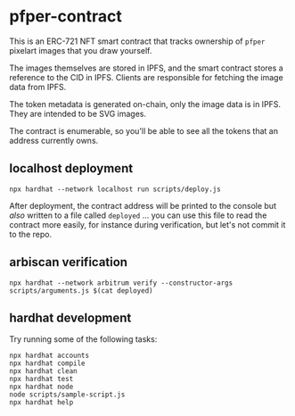 # pfper-contract

This is an ERC-721 NFT smart contract that tracks ownership of `pfper` pixelart
images that you draw yourself.

The images themselves are stored in IPFS, and the smart contract stores a reference
to the CID in IPFS. Clients are responsible for fetching the image data from IPFS.

The token metadata is generated on-chain, only the image data is in IPFS. They
are intended to be SVG images.

The contract is enumerable, so you'll be able to see all the tokens that an
address currently owns.

## localhost deployment

```shell
npx hardhat --network localhost run scripts/deploy.js
```

After deployment, the contract address will be printed to the console but
_also_ written to a file called `deployed` ... you can use this file to
read the contract more easily, for instance during verification, but let's
not commit it to the repo.

## arbiscan verification

```shell
npx hardhat --network arbitrum verify --constructor-args scripts/arguments.js $(cat deployed)
```

## hardhat development

Try running some of the following tasks:

```shell
npx hardhat accounts
npx hardhat compile
npx hardhat clean
npx hardhat test
npx hardhat node
node scripts/sample-script.js
npx hardhat help
```
